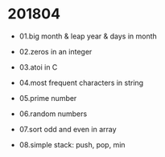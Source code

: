 # 201804

- 01.big month & leap year & days in month

- 02.zeros in an integer

- 03.atoi in C

- 04.most frequent characters in string

- 05.prime number

- 06.random numbers

- 07.sort odd and even in array

- 08.simple stack: push, pop, min

